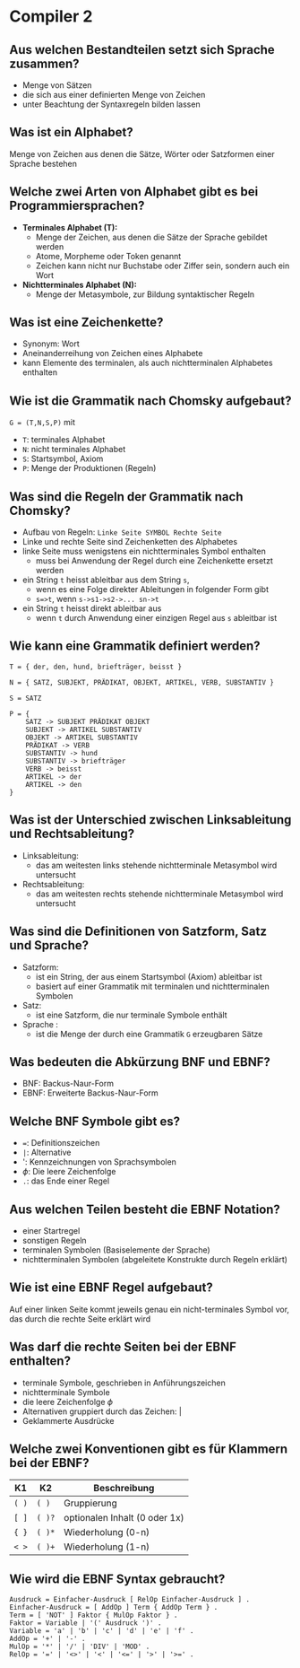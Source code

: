 # Compiler 2

## Aus welchen Bestandteilen setzt sich Sprache zusammen?
* Menge von Sätzen
* die sich aus einer definierten Menge von Zeichen
* unter Beachtung der Syntaxregeln bilden lassen

## Was ist ein Alphabet?
Menge von Zeichen aus denen die Sätze, Wörter oder
Satzformen einer Sprache bestehen

## Welche zwei Arten von Alphabet gibt es bei Programmiersprachen?
* __Terminales Alphabet (T):__
    * Menge der Zeichen, aus denen die Sätze der Sprache gebildet werden
    * Atome, Morpheme oder Token genannt
    * Zeichen kann nicht nur Buchstabe oder Ziffer sein, sondern auch ein Wort
* __Nichtterminales Alphabet (N):__
    * Menge der Metasymbole, zur Bildung syntaktischer Regeln

## Was ist eine Zeichenkette?
* Synonym: Wort
* Aneinanderreihung von Zeichen eines Alphabete
* kann Elemente des terminalen, als auch nichtterminalen Alphabetes enthalten

## Wie ist die Grammatik nach Chomsky aufgebaut?
`G = (T,N,S,P)` mit

* `T`: terminales Alphabet
* `N`: nicht terminales Alphabet
* `S`: Startsymbol, Axiom
* `P`: Menge der Produktionen (Regeln)

## Was sind die Regeln der Grammatik nach Chomsky?
* Aufbau von Regeln: `Linke Seite SYMBOL Rechte Seite`
* Linke und rechte Seite sind Zeichenketten des Alphabetes
* linke Seite muss wenigstens ein nichtterminales Symbol enthalten
    * muss bei Anwendung der Regel durch eine Zeichenkette ersetzt werden
* ein String `t` heisst ableitbar aus dem String `s`,
    * wenn es eine Folge direkter Ableitungen in folgender Form gibt
    * `s=>t`, wenn `s->s1->s2->... sn->t`
* ein String `t` heisst direkt ableitbar aus
    * wenn `t` durch Anwendung einer einzigen Regel aus `s` ableitbar ist

## Wie kann eine Grammatik definiert werden?
```
T = { der, den, hund, briefträger, beisst }

N = { SATZ, SUBJEKT, PRÄDIKAT, OBJEKT, ARTIKEL, VERB, SUBSTANTIV }

S = SATZ

P = {
    SATZ -> SUBJEKT PRÄDIKAT OBJEKT
    SUBJEKT -> ARTIKEL SUBSTANTIV
    OBJEKT -> ARTIKEL SUBSTANTIV
    PRÄDIKAT -> VERB
    SUBSTANTIV -> hund
    SUBSTANTIV -> briefträger
    VERB -> beisst
    ARTIKEL -> der
    ARTIKEL -> den
}
```

## Was ist der Unterschied zwischen Linksableitung und Rechtsableitung?
* Linksableitung:
    * das am weitesten links stehende nichtterminale Metasymbol wird untersucht
* Rechtsableitung:
    * das am weitesten rechts stehende nichtterminale Metasymbol wird untersucht

## Was sind die Definitionen von Satzform, Satz und Sprache?
* Satzform:
    * ist ein String, der aus einem Startsymbol (Axiom) ableitbar ist
    * basiert auf einer Grammatik mit terminalen und nichtterminalen Symbolen
* Satz:
    * ist eine Satzform, die nur terminale Symbole enthält
* Sprache :
    * ist die Menge der durch eine Grammatik `G` erzeugbaren Sätze

## Was bedeuten die Abkürzung BNF und EBNF?
* BNF: Backus-Naur-Form
* EBNF: Erweiterte Backus-Naur-Form

## Welche BNF Symbole gibt es?
* `=`: Definitionszeichen
* `|`: Alternative
* ': Kennzeichnungen von Sprachsymbolen
* $\phi$: Die leere Zeichenfolge
* `.`: das Ende einer Regel

## Aus welchen Teilen besteht die EBNF Notation?
* einer Startregel
* sonstigen Regeln
* terminalen Symbolen (Basiselemente der Sprache)
* nichtterminalen Symbolen (abgeleitete Konstrukte durch Regeln erklärt)

## Wie ist eine EBNF Regel aufgebaut?
Auf einer linken Seite kommt jeweils genau ein nicht-terminales Symbol vor,
das durch die rechte Seite erklärt wird

## Was darf die rechte Seiten bei der EBNF enthalten?
* terminale Symbole, geschrieben in Anführungszeichen
* nichtterminale Symbole
* die leere Zeichenfolge $\phi$
* Alternativen gruppiert durch das Zeichen: |
* Geklammerte Ausdrücke

## Welche zwei Konventionen gibt es für Klammern bei der EBNF?
| K1    | K2     | Beschreibung                  |
|-------|--------|-------------------------------|
| `( )` | `( )`  | Gruppierung                   |
| `[ ]` | `( )?` | optionalen Inhalt (0 oder 1x) |
| `{ }` | `( )*` | Wiederholung (0-n)            |
| `< >` | `( )+` | Wiederholung (1-n)            |

## Wie wird die EBNF Syntax gebraucht?
```
Ausdruck = Einfacher-Ausdruck [ RelOp Einfacher-Ausdruck ] .
Einfacher-Ausdruck = [ AddOp ] Term { AddOp Term } .
Term = [ 'NOT' ] Faktor { MulOp Faktor } .
Faktor = Variable | '(' Ausdruck ')' .
Variable = 'a' | 'b' | 'c' | 'd' | 'e' | 'f' .
AddOp = '+' | '-' .
MulOp = '*' | '/' | 'DIV' | 'MOD' .
RelOp = '=' | '<>' | '<' | '<=' | '>' | '>=' .
```

